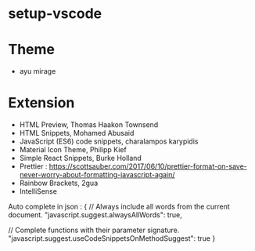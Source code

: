 # setup-vscode

# Theme

- ayu mirage

# Extension

- HTML Preview, Thomas Haakon Townsend
- HTML Snippets, Mohamed Abusaid
- JavaScript (ES6) code snippets, charalampos karypidis
- Material Icon Theme, Philipp Kief
- Simple React Snippets, Burke Holland
- Prettier : https://scottsauber.com/2017/06/10/prettier-format-on-save-never-worry-about-formatting-javascript-again/
- Rainbow Brackets, 2gua
- IntelliSense



Auto complete in json : {
// Always include all words from the current document.
  "javascript.suggest.alwaysAllWords": true,

// Complete functions with their parameter signature.
  "javascript.suggest.useCodeSnippetsOnMethodSuggest": true
}

